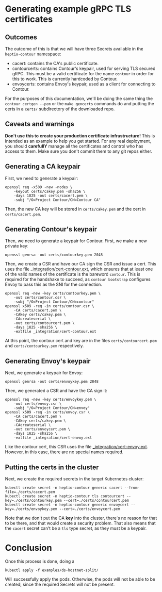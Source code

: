 # Generating example gRPC TLS certificates

## Outcomes

The outcome of this is that we will have three Secrets available in the `heptio-contour` namespace:
- cacert: contains the CA's public certificate.
- contourcerts: contains Contour's keypair, used for serving TLS secured gRPC. This must be a valid certificate for the name `contour` in order for this to work. This is currently hardcoded by Contour.
- envoycerts: contains Envoy's keypair, used as a client for connecting to Contour.

For the purposes of this documentation, we'll be doing the same thing the `contour certgen --pem` or the `make gencerts` commands do and putting the certs in a `certs/` subdirectory of the downloaded repo.

## Caveats and warnings

**Don't use this to create your production certificate infrastructure!**
This is intended as an example to help you get started. For any real deployment, you should **carefullY** manage all the certificates and control who has access to them. Make sure you don't commit them to any git repos either.

## Generating a CA keypair

First, we need to generate a keypair:
```
openssl req -x509 -new -nodes \
    -keyout certs/cakey.pem -sha256 \
    -days 1825 -out certs/cacert.pem \
    -subj "/O=Project Contour/CN=Contour CA"
```

Then, the new CA key will be stored in `certs/cakey.pem` and the cert in `certs/cacert.pem`.

## Generating Contour's keypair

Then, we need to generate a keypair for Contour. First, we make a new private key:
```
openssl genrsa -out certs/contourkey.pem 2048
```

Then, we create a CSR and have our CA sign the CSR and issue a cert. This uses the file [_integration/cert-contour.ext](./_integration/cert-contour.ext), which ensures that at least one of the valid names of the certificate is the bareword `contour`. This is required for the handshake to succeed, as `contour bootstrap` configures Envoy to pass this as the SNI for the connection.

```
openssl req -new -key certs/contourkey.pem \
	-out certs/contour.csr \
	-subj "/O=Project Contour/CN=contour"
openssl x509 -req -in certs/contour.csr \
    -CA certs/cacert.pem \
    -CAkey certs/cakey.pem \
    -CAcreateserial \
    -out certs/contourcert.pem \
    -days 1825 -sha256 \
    -extfile _integration/cert-contour.ext
```

At this point, the contour cert and key are in the files `certs/contourcert.pem` and `certs/contourkey.pem` respectively.

## Generating Envoy's keypair

Next, we generate a keypair for Envoy:
```
openssl genrsa -out certs/envoykey.pem 2048
```

Then, we generated a CSR and have the CA sign it:
```
openssl req -new -key certs/envoykey.pem \
	-out certs/envoy.csr \
	-subj "/O=Project Contour/CN=envoy"
openssl x509 -req -in certs/envoy.csr \
    -CA certs/cacert.pem \
    -CAkey certs/cakey.pem \
    -CAcreateserial \
    -out certs/envoycert.pem \
    -days 1825 -sha256 \
    -extfile _integration/cert-envoy.ext
```

Like the contour cert, this CSR uses the file [_integration/cert-envoy.ext](./_integration/cert-envoy.ext). However, in this case, there are no special names required.

## Putting the certs in the cluster

Next, we create the required secrets in the target Kubernetes cluster:

```
kubectl create secret -n heptio-contour generic cacert --from-file=./certs/cacert.pem
kubectl create secret -n heptio-contour tls contourcert --key=./certs/contourkey.pem --cert=./certs/contourcert.pem
kubectl create secret -n heptio-contour generic envoycert --key=./certs/envoykey.pem --cert=./certs/envoycert.pem
```

Note that we don't put the CA **key** into the cluster, there's no reason for that to be there, and that would create a security problem. That also means that the `cacert` secret can't be a `tls` type secret, as they must be a keypair.

# Conclusion

Once this process is done, doing a 
```
kubectl apply -f examples/ds-hostnet-split/
```

Will successfully apply the pods. Otherwise, the pods will not be able to be created, since the required Secrets will not be present.
